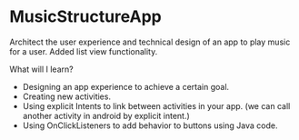 # MusicStructureApp
Architect the user experience and technical design of an app to play music for a user.
Added list view functionality.

What will I learn?
*  Designing an app experience to achieve a certain goal.
*  Creating new activities.
*  Using explicit Intents to link between activities in your app. (we can call another activity in android by explicit intent.)
*  Using OnClickListeners to add behavior to buttons using Java code.
